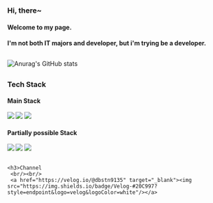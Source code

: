 ### Hi, there~
#### Welcome to my page.
#### I'm not both IT majors and developer, but i'm trying be a developer.


##

![Anurag's GitHub stats](https://github-readme-stats.vercel.app/api?username=Number9135&show_icons=true&theme=radical)

##

<h3>Tech Stack
  <br/>
  
  <h4>Main Stack
    <br/><br/>
     <img src="https://img.shields.io/badge/React-FFCA28?style=endpoint&logo=react&logoColor=white"/>
     <img src="https://img.shields.io/badge/ReactNative-green?style=endpoint&logo=reactnative&logoColor=white"/>
     <img src="https://img.shields.io/badge/JavaScript-red?style=endpoint&logo=JavaScript&logoColor=white"/>
  <h4/>
    
  <h4>Partially possible Stack
     <br/><br/>
     <img src="https://img.shields.io/badge/TyperScript-yellow?style=endpoint&logo=typescript&logoColor=white"/>
     <img src="https://img.shields.io/badge/HTML5-blue?style=endpoint&logo=html&logoColor=white"/>
     <img src="https://img.shields.io/badge/CSS3-orange?style=endpoint&logo=css&logoColor=white"/>
  <h4/>
    
 ##
    
    <h3>Channel
     <br/><br/>
     <a href="https://velog.io/@dbstn9135" target="_blank"><img src="https://img.shields.io/badge/Velog-#20C997?style=endpoint&logo=velog&logoColor=white"/></a>
  <h4/>

      


<!--
**Number9135/Number9135** is a ✨ _special_ ✨ repository because its `README.md` (this file) appears on your GitHub profile.

Here are some ideas to get you started:

- 🔭 I’m currently working on ...
- 🌱 I’m currently learning ...
- 👯 I’m looking to collaborate on ...
- 🤔 I’m looking for help with ...
- 💬 Ask me about ...
- 📫 How to reach me: ...
- 😄 Pronouns: ...
- ⚡ Fun fact: ...
-->
